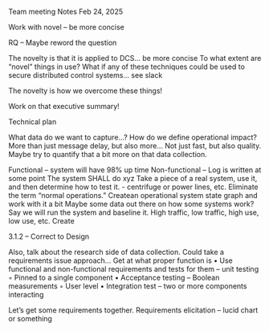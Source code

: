 Team meeting
Notes
Feb 24, 2025

Work with novel – be more concise

RQ – Maybe reword the question

The novelty is that it is applied to DCS… be more concise 
To what extent are “novel” things in use?
What if any of these techniques could be used to secure distributed control systems… see slack

The novelty is how we overcome these things!

Work on that executive summary!

Technical plan

What data do we want to capture…?
How do we define operational impact?
More than just message delay, but also more… Not just fast, but also quality.
Maybe try to quantify that a bit more on that data collection.

Functional – system will have 98% up time
Non-functional – Log is written at some point
The system SHALL do xyz
Take a piece of a real system, use it, and then determine how to test it. - centrifuge or power lines, etc.
Eliminate the term “normal operations.”
Createan  operational system state graph and work with it a bit
Maybe some data out there on how some systems work?
Say we will run the system and baseline it.
	High traffic, low traffic, high use, low use, etc.
	Create

3.1.2 – Correct to Design

Also, talk about the research side of data collection.
Could take a requirements issue approach…
Get at what proper function is
    • Use functional and non-functional requirements and tests for them – unit testing
        ◦ Pinned to a single component
    • Acceptance testing – Boolean measurements
        ◦ User level
    • Integration test – two or more components interacting

Let’s get some requirements together.
Requirements elicitation – lucid chart or something

